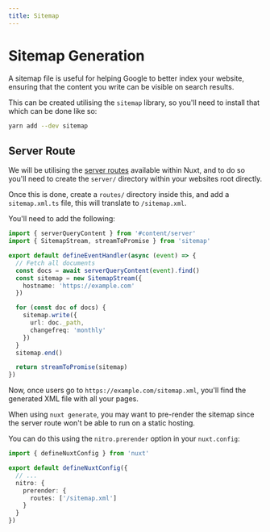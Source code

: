 ```yaml
---
title: Sitemap
---
```


# Sitemap Generation

A sitemap file is useful for helping Google to better index your website, ensuring that the content you write can be visible on search results.

This can be created utilising the `sitemap` library, so you'll need to install that which can be done like so:

```bash
yarn add --dev sitemap
```

## Server Route

We will be utilising the [server routes](https://v3.nuxtjs.org/guide/features/server-routes) available within Nuxt, and to do so you'll need to create the `server/` directory within your websites root directly.

Once this is done, create a `routes/` directory inside this, and add a `sitemap.xml.ts` file, this will translate to `/sitemap.xml`.

You'll need to add the following:

```ts [server/routes/sitemap.xml.ts]
import { serverQueryContent } from '#content/server'
import { SitemapStream, streamToPromise } from 'sitemap'

export default defineEventHandler(async (event) => {
  // Fetch all documents
  const docs = await serverQueryContent(event).find()
  const sitemap = new SitemapStream({
    hostname: 'https://example.com'
  })

  for (const doc of docs) {
    sitemap.write({
      url: doc._path,
      changefreq: 'monthly'
    })
  }
  sitemap.end()

  return streamToPromise(sitemap)
})
```

Now, once users go to `https://example.com/sitemap.xml`, you'll find the generated XML file with all your pages.

When using `nuxt generate`, you may want to pre-render the sitemap since the server route won't be able to run on a static hosting.

You can do this using the `nitro.prerender` option in your `nuxt.config`:

```ts [nuxt.config.ts]
import { defineNuxtConfig } from 'nuxt'

export default defineNuxtConfig({
  // ...
  nitro: {
    prerender: {
      routes: ['/sitemap.xml']
    }
  }
})
```
